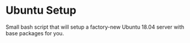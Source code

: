 # Ubuntu Setup
Small bash script that will setup a factory-new Ubuntu 18.04 server with base packages for you.
